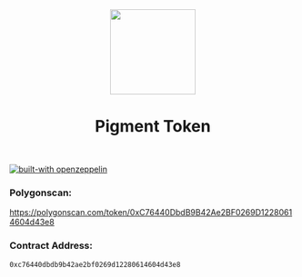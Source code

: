 <div align="center">
  <img src="https://github.com/0x7s0lt1/Pigment/blob/main/src/logo/new/2/trans.png?raw=true" width='150'>
  <h1>Pigment Token</h1>
  <br/>
</div>

[![built-with openzeppelin](https://img.shields.io/badge/built%20with-OpenZeppelin-3677FF)](https://docs.openzeppelin.com/)

### Polygonscan:

<a href="<a>https://polygonscan.com/token/0xC76440DbdB9B42Ae2BF0269D12280614604d43e8</a>">https://polygonscan.com/token/0xC76440DbdB9B42Ae2BF0269D12280614604d43e8</a>

### Contract Address:
```
0xc76440dbdb9b42ae2bf0269d12280614604d43e8
```
